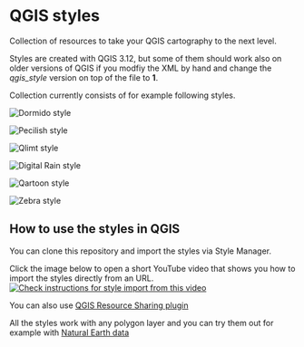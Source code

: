 # QGIS styles
Collection of resources to take your QGIS cartography to the next level.

Styles are created with QGIS 3.12, but some of them should work also on older versions of QGIS if you modfiy the XML by hand and change the *qgis_style* version on top of the file to **1**. 

Collection currently consists of for example following styles.

![Dormido style](https://github.com/tjukanovt/qgis_styles/blob/master/sample_images/dormido1.png)

![Pecilish style](https://github.com/tjukanovt/qgis_styles/blob/master/sample_images/pencilish_fi.png)

![Qlimt style](https://github.com/tjukanovt/qgis_styles/blob/master/sample_images/qlimt_world.png)

![Digital Rain style](https://github.com/tjukanovt/qgis_styles/blob/master/sample_images/digital_rain.png)

![Qartoon style](https://github.com/tjukanovt/qgis_styles/blob/master/sample_images/qartoon_usa.png)

![Zebra style](https://github.com/tjukanovt/qgis_styles/blob/master/sample_images/zebra.png)

## How to use the styles in QGIS

You can clone this repository and import the styles via Style Manager.

Click the image below to open a short YouTube video that shows you how to import the styles directly from an URL.
[![Check instructions for style import from this video](http://i3.ytimg.com/vi/zZW97unRBRw/maxresdefault.jpg)](https://www.youtube.com/watch?v=zZW97unRBRw)

You can also use [QGIS Resource Sharing plugin](http://qgis-contribution.github.io/QGIS-ResourceSharing/author/repository-structure.html)

All the styles work with any polygon layer and you can try them out for example with [Natural Earth data](https://www.naturalearthdata.com/)
